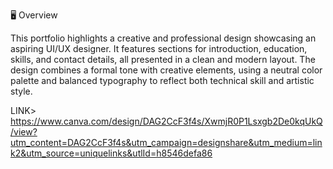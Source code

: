 🖥️ Overview

This portfolio highlights a creative and professional design showcasing an aspiring UI/UX designer. It features sections for introduction, education, skills, and contact details, all presented in a clean and modern layout. The design combines a formal tone with creative elements, using a neutral color palette and balanced typography to reflect both technical skill and artistic style.

LINK> https://www.canva.com/design/DAG2CcF3f4s/XwmjR0P1Lsxgb2De0kqUkQ/view?utm_content=DAG2CcF3f4s&utm_campaign=designshare&utm_medium=link2&utm_source=uniquelinks&utlId=h8546defa86
